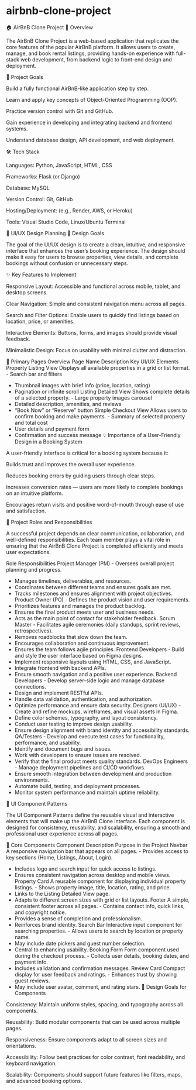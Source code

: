 # airbnb-clone-project
🏠 AirBnB Clone Project
📖 Overview

The AirBnB Clone Project is a web-based application that replicates the core features of the popular AirBnB platform. It allows users to create, manage, and book rental listings, providing hands-on experience with full-stack web development, from backend logic to front-end design and deployment.

🎯 Project Goals

Build a fully functional AirBnB-like application step by step.

Learn and apply key concepts of Object-Oriented Programming (OOP).

Practice version control with Git and GitHub.

Gain experience in developing and integrating backend and frontend systems.

Understand database design, API development, and web deployment.

🛠️ Tech Stack

Languages: Python, JavaScript, HTML, CSS

Frameworks: Flask (or Django)

Database: MySQL

Version Control: Git, GitHub

Hosting/Deployment: (e.g., Render, AWS, or Heroku)

Tools: Visual Studio Code, Linux/Ubuntu Terminal


🎨 UI/UX Design Planning
🧭 Design Goals

The goal of the UI/UX design is to create a clean, intuitive, and responsive interface that enhances the user’s booking experience. The design should make it easy for users to browse properties, view details, and complete bookings without confusion or unnecessary steps.

✨ Key Features to Implement

Responsive Layout: Accessible and functional across mobile, tablet, and desktop screens.

Clear Navigation: Simple and consistent navigation menu across all pages.

Search and Filter Options: Enable users to quickly find listings based on location, price, or amenities.

Interactive Elements: Buttons, forms, and images should provide visual feedback.

Minimalistic Design: Focus on usability with minimal clutter and distraction.

🏡 Primary Pages Overview
Page Name	Description	Key UI/UX Elements
Property Listing View	Displays all available properties in a grid or list format.	- Search bar and filters
- Thumbnail images with brief info (price, location, rating)
- Pagination or infinite scroll
Listing Detailed View	Shows complete details of a selected property.	- Large property images carousel
- Detailed description, amenities, and reviews
- “Book Now” or “Reserve” button
Simple Checkout View	Allows users to confirm booking and make payments.	- Summary of selected property and total cost
- User details and payment form
- Confirmation and success message
💡 Importance of a User-Friendly Design in a Booking System

A user-friendly interface is critical for a booking system because it:

Builds trust and improves the overall user experience.

Reduces booking errors by guiding users through clear steps.

Increases conversion rates — users are more likely to complete bookings on an intuitive platform.

Encourages return visits and positive word-of-mouth through ease of use and satisfaction.


👥 Project Roles and Responsibilities

A successful project depends on clear communication, collaboration, and well-defined responsibilities. Each team member plays a vital role in ensuring that the AirBnB Clone Project is completed efficiently and meets user expectations.

Role	Responsibilities
Project Manager (PM)	- Oversees overall project planning and progress.
- Manages timelines, deliverables, and resources.
- Coordinates between different teams and ensures goals are met.
- Tracks milestones and ensures alignment with project objectives.
Product Owner (PO)	- Defines the product vision and user requirements.
- Prioritizes features and manages the product backlog.
- Ensures the final product meets user and business needs.
- Acts as the main point of contact for stakeholder feedback.
Scrum Master	- Facilitates agile ceremonies (daily standups, sprint reviews, retrospectives).
- Removes roadblocks that slow down the team.
- Encourages collaboration and continuous improvement.
- Ensures the team follows agile principles.
Frontend Developers	- Build and style the user interface based on Figma designs.
- Implement responsive layouts using HTML, CSS, and JavaScript.
- Integrate frontend with backend APIs.
- Ensure smooth navigation and a positive user experience.
Backend Developers	- Develop server-side logic and manage database connections.
- Design and implement RESTful APIs.
- Handle data validation, authentication, and authorization.
- Optimize performance and ensure data security.
Designers (UI/UX)	- Create and refine mockups, wireframes, and visual assets in Figma.
- Define color schemes, typography, and layout consistency.
- Conduct user testing to improve design usability.
- Ensure design alignment with brand identity and accessibility standards.
QA/Testers	- Develop and execute test cases for functionality, performance, and usability.
- Identify and document bugs and issues.
- Work with developers to ensure issues are resolved.
- Verify that the final product meets quality standards.
DevOps Engineers	- Manage deployment pipelines and CI/CD workflows.
- Ensure smooth integration between development and production environments.
- Automate build, testing, and deployment processes.
- Monitor system performance and maintain uptime reliability.


🧩 UI Component Patterns

The UI Component Patterns define the reusable visual and interactive elements that will make up the AirBnB Clone interface. Each component is designed for consistency, reusability, and scalability, ensuring a smooth and professional user experience across all pages.

🔧 Core Components
Component	Description	Purpose in the Project
Navbar	A responsive navigation bar that appears on all pages.	- Provides access to key sections (Home, Listings, About, Login).
- Includes logo and search input for quick access to listings.
- Ensures consistent navigation across desktop and mobile views.
Property Card	A reusable component for displaying individual property listings.	- Shows property image, title, location, rating, and price.
- Links to the Listing Detailed View page.
- Adapts to different screen sizes with grid or list layouts.
Footer	A simple, consistent footer across all pages.	- Contains contact info, quick links, and copyright notice.
- Provides a sense of completion and professionalism.
- Reinforces brand identity.
Search Bar	Interactive input component for searching properties.	- Allows users to search by location or property name.
- May include date pickers and guest number selection.
- Central to enhancing usability.
Booking Form	Form component used during the checkout process.	- Collects user details, booking dates, and payment info.
- Includes validation and confirmation messages.
Review Card	Compact display for user feedback and ratings.	- Enhances trust by showing guest reviews.
- May include user avatar, comment, and rating stars.
🎯 Design Goals for Components

Consistency: Maintain uniform styles, spacing, and typography across all components.

Reusability: Build modular components that can be used across multiple pages.

Responsiveness: Ensure components adapt to all screen sizes and orientations.

Accessibility: Follow best practices for color contrast, font readability, and keyboard navigation.

Scalability: Components should support future features like filters, maps, and advanced booking options.
